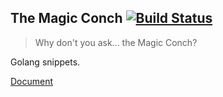 ## The Magic Conch [![Build Status](https://travis-ci.com/spongeprojects/magicconch.svg?branch=main)](https://travis-ci.com/spongeprojects/magicconch)

> Why don't you ask... the Magic Conch? 

Golang snippets.

[Document](https://pkg.go.dev/github.com/spongeprojects/magicconch)
